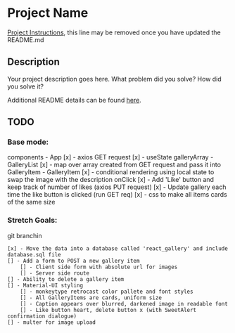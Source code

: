 # Project Name

[Project Instructions](./INSTRUCTIONS.md), this line may be removed once you have updated the README.md

## Description

Your project description goes here. What problem did you solve? How did you solve it?

Additional README details can be found [here](https://github.com/PrimeAcademy/readme-template/blob/master/README.md).

## TODO
### Base mode:

components
    - App
        [x] - axios GET request
        [x] - useState galleryArray
    - GalleryList
        [x] - map over array created from GET request and pass it into GalleryItem
    - GalleryItem
        [x] - conditional rendering using local state to swap the image with the description onClick
        [x] - Add 'Like' button and keep track of number of likes (axios PUT request)
        [x] - Update gallery each time the like button is clicked (run GET req)
        [x] - css to make all items cards of the same size

### Stretch Goals:

git branchin

    [x] - Move the data into a database called 'react_gallery' and include database.sql file
    [] - Add a form to POST a new gallery item
        [] - Client side form with absolute url for images
        [] - Server side route
    [] - Ability to delete a gallery item
    [] - Material-UI styling
        [] - monkeytype retrocast color pallete and font styles
        [] - All GalleryItems are cards, uniform size
        [] - Caption appears over blurred, darkened image in readable font
        [] - Like button heart, delete button x (with SweetAlert confirmation dialogue)
    [] - multer for image upload